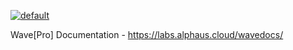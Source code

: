 [![default](https://github.com/alphauslabs/wavedocs/actions/workflows/default.yml/badge.svg)](https://github.com/alphauslabs/wavedocs/actions/workflows/default.yml)

Wave[Pro] Documentation - https://labs.alphaus.cloud/wavedocs/
